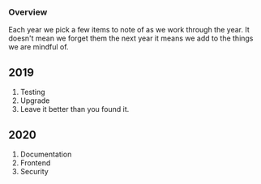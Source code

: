### Overview
Each year we pick a few items to note of as we work through the year. It doesn't mean we forget them the next year it means we add to the things we are mindful of.

## 2019
1. Testing
2. Upgrade
3. Leave it better than you found it.

## 2020

1. Documentation
2. Frontend
3. Security
